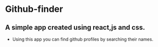 # Github-finder
## A simple app created using react,js and css. 
* Using this app you can find github profiles by searching their names.
